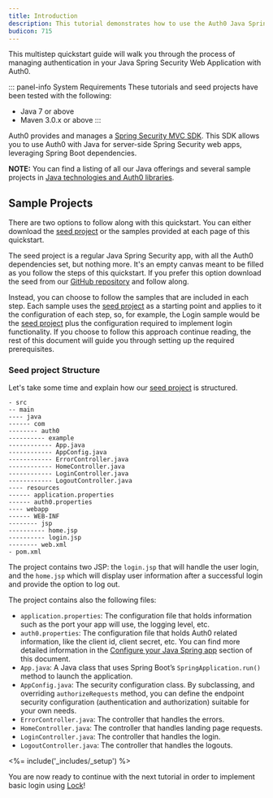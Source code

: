 ```yaml
---
title: Introduction
description: This tutorial demonstrates how to use the Auth0 Java Spring Security MVC SDK to add authentication and authorization to your web app, using Spring Boot
budicon: 715
---
```




This multistep quickstart guide will walk you through the process of managing authentication in your Java Spring Security Web Application with Auth0.

::: panel-info System Requirements
These tutorials and seed projects have been tested with the following:
- Java 7 or above
- Maven 3.0.x or above
:::

Auth0 provides and manages a [Spring Security MVC SDK](https://github.com/auth0/auth0-spring-security-mvc). This SDK allows you to use Auth0 with Java for server-side Spring Security web apps, leveraging Spring Boot dependencies.

__NOTE:__ You can find a listing of all our Java offerings and several sample projects in [Java technologies and Auth0 libraries](/java-overview).


## Sample Projects

There are two options to follow along with this quickstart. You can either download the [seed project](https://github.com/auth0-samples/auth0-spring-security-mvc-sample/tree/master/00-Starter-Seed) or the samples provided at each page of this quickstart.

The seed project is a regular Java Spring Security app, with all the Auth0 dependencies set, but nothing more. It's an empty canvas meant to be filled as you follow the steps of this quickstart. If you prefer this option download the seed from our [GitHub repository](https://github.com/auth0-samples/auth0-spring-security-mvc-sample/tree/master/00-Starter-Seed) and follow along.

Instead, you can choose to follow the samples that are included in each step. Each sample uses the [seed project](https://github.com/auth0-samples/auth0-spring-security-mvc-sample/tree/master/00-Starter-Seed) as a starting point and applies to it the configuration of each step, so, for example, the Login sample would be the [seed project](https://github.com/auth0-samples/auth0-spring-security-mvc-sample/tree/master/00-Starter-Seed) plus the configuration required to implement login functionality. If you choose to follow this approach continue reading, the rest of this document will guide you through setting up the required prerequisites.


### Seed project Structure

Let's take some time and explain how our [seed project](https://github.com/auth0-samples/auth0-spring-security-mvc-sample/tree/master/00-Starter-Seed) is structured.


```text
- src
-- main
---- java
------ com
-------- auth0
---------- example
------------ App.java
------------ AppConfig.java
------------ ErrorController.java
------------ HomeController.java
------------ LoginController.java
------------ LogoutController.java
---- resources
------ application.properties
------ auth0.properties
---- webapp
------ WEB-INF
-------- jsp
---------- home.jsp
---------- login.jsp
-------- web.xml
- pom.xml
```

The project contains two JSP: the `login.jsp` that will handle the user login, and the `home.jsp` which will display user information after a successful login and provide the option to log out.

The project contains also the following files:
- `application.properties`: The configuration file that holds information such as the port your app will use, the logging level, etc.
- `auth0.properties`: The configuration file that holds Auth0 related information, like the client id, client secret, etc. You can find more detailed information in the [Configure your Java Spring app](#configure-your-java-spring-app) section of this document.
- `App.java`: A Java class that uses Spring Boot’s `SpringApplication.run()` method to launch the application.
- `AppConfig.java`: The security configuration class. By subclassing, and overriding `authorizeRequests` method, you can define the endpoint security configuration (authentication and authorization) suitable for your own needs.
- `ErrorController.java`: The controller that handles the errors.
- `HomeController.java`: The controller that handles landing page requests.
- `LoginController.java`: The controller that handles the login.
- `LogoutController.java`: The controller that handles the logouts.

<%= include('_includes/_setup') %>

You are now ready to continue with the next tutorial in order to implement basic login using [Lock](/libraries/lock)!
